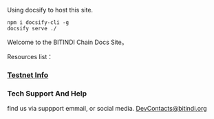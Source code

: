 Using docsify to host this site.

```
npm i docsify-cli -g
docsify serve ./
```

Welcome to the BITINDI Chain Docs Site。

Resources list：

### [Testnet Info](testnet.md)

### Tech Support And Help

find us via suppport emmail, or social media.
<DevContacts@bitindi.org>
